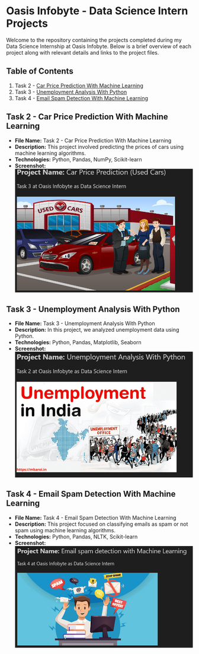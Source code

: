 # Oasis Infobyte - Data Science Intern Projects

Welcome to the repository containing the projects completed during my Data Science Internship at Oasis Infobyte. Below is a brief overview of each project along with relevant details and links to the project files.

## Table of Contents

1. Task 2 - [Car Price Prediction With Machine Learning](https://github.com/Sonkhe-Shongwe/OIBSIP/tree/main/Task%202%20Car%20Price%20Prediction%20With%20Machine%20Learning)
2. Task 3 - [Unemployment Analysis With Python](https://github.com/Sonkhe-Shongwe/OIBSIP/tree/main/Task%203%20Unemployment%20Analysis%20With%20Python)
3. Task 4 - [Email Spam Detection With Machine Learning](https://github.com/Sonkhe-Shongwe/OIBSIP/tree/main/Task%204%20%20Email%20Spam%20Detection%20With%20Machine%20Learning)


## Task 2 - Car Price Prediction With Machine Learning

- **File Name:** Task 2 - Car Price Prediction With Machine Learning
- **Description:** This project involved predicting the prices of cars using machine learning algorithms.
- **Technologies:** Python, Pandas, NumPy, Scikit-learn
- **Screenshot:**<br>
[![Car Price Prediction Screenshot](/Task%202%20Car%20Price%20Prediction%20With%20Machine%20Learning/Car_ScreenShot.PNG)](https://raw.githubusercontent.com/Sonkhe-Shongwe/OIBSIP/main/Task%202%20Car%20Price%20Prediction%20With%20Machine%20Learning/Car_ScreenShot.PNG)


## Task 3 - Unemployment Analysis With Python

- **File Name:** Task 3 - Unemployment Analysis With Python
- **Description:** In this project, we analyzed unemployment data using Python.
- **Technologies:** Python, Pandas, Matplotlib, Seaborn
- **Screenshot:**<br>
[![Unemployment Analysis Screenshot](/Task%203%20Unemployment%20Analysis%20With%20Python/Unemployment_ScreenShot.png)](https://github.com/Sonkhe-Shongwe/OIBSIP/blob/main/Task%203%20Unemployment%20Analysis%20With%20Python/Unemployment_ScreenShot.png)


## Task 4 - Email Spam Detection With Machine Learning

- **File Name:** Task 4 - Email Spam Detection With Machine Learning
- **Description:** This project focused on classifying emails as spam or not spam using machine learning algorithms.
- **Technologies:** Python, Pandas, NLTK, Scikit-learn
- **Screenshot:**<br>
[![Email Spam Detection Screenshot](/Task%204%20%20Email%20Spam%20Detection%20With%20Machine%20Learning/Spam_ScreenShot.PNG)](https://github.com/Sonkhe-Shongwe/OIBSIP/blob/main/Task%204%20%20Email%20Spam%20Detection%20With%20Machine%20Learning/Spam_ScreenShot.PNG)

